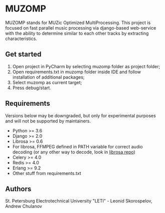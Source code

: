 # MUZOMP
MUZOMP stands for MUZic Optimized MultiProcessing.
This project is focused on fast parallel music processing via django-based web-service with the ability to determine similar to each other tracks by extracting characteristics.
## Get started
1. Open project in PyCharm by selecting muzomp folder as project folder;
2. Open requirements.txt in muzomp folder inside IDE and follow installation of additional packages;
3. Select muzomp as current target;
4. Press debug/start.
## Requirements
Versions below may be downgraded, but only for experimental purposes and will not be supported by maintainers.
* Python >= 3.6
* Django >= 2.0
* Librosa >= 0.6
* For librosa, FFMPEG defined in PATH variable for correct audio decoding (or any other way to decode, look in [librosa repo](https://github.com/librosa/librosa/issues/219))
* Celery >= 4.0
* Redis >= 4.0
* Erlang >= 9.2
* Other stuff from requirements.txt
## Authors
St. Petersburg Electrotechnical University "LETI" - Leonid Skorospelov, Andrew Chulanov

